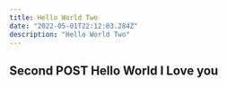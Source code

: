 ```yaml
---
title: Hello World Two
date: "2022-05-01T22:12:03.284Z"
description: "Hello World Two"
---
```


## Second POST Hello World I Love you